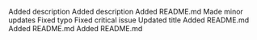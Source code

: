 Added description
Added description
Added README.md
Made minor updates
Fixed typo
Fixed critical issue
Updated title
Added README.md
Added README.md
Added README.md
